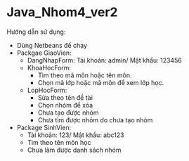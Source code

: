 # Java_Nhom4_ver2

Hướng dẫn sử dụng: 
+ Dùng Netbeans để chạy
+ Packgae GiaoVien:
   - DangNhapForm: Tài khoản: admin/ Mật khẩu: 123456
   - KhoaHocForm:
     * Tìm theo mã môn hoặc tên môn.
     * Chọn mã lớp hoặc mã môn để xem lớp học.
   - LopHocForm:
     * Sửa theo tên đề tài
     * Chọn nhóm để xóa
     * Chưa tạo được nhóm
     * Chưa tìm được nhóm do chưa tạo nhóm
+ Package SinhVien:
  - Tài khoản: 123/ Mật khẩu: abc123
  - Tìm theo tên môn học
  - Chưa làm được danh sách nhóm
  

